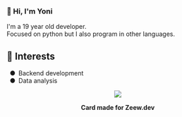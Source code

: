 <html>
    <body>
        <h3>👋 Hi, I'm Yoni</h3>
		<p>I'm a 19 year old developer.<br>Focused on python but I also program in other languages.</br></p>
		<h2>🎯 Interests</h2>
        <p>&ensp;●&ensp;Backend development<br>&ensp;●&ensp;Data analysis</p>
	<div align="center">
		<img src="https://api.zeew.dev/resources/discord/es/full_card/996007167175958578?profile_theme=true"></img>
		<p><b>Card made for Zeew.dev</b></p>
	</div>
    </body>
</html>
